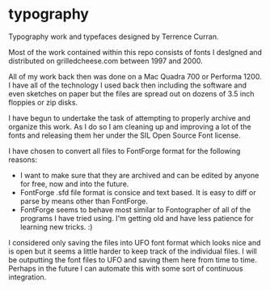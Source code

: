 # typography

Typography work and typefaces designed by Terrence Curran.

Most of the work contained within this repo consists of fonts I deslgned and distributed on grilledcheese.com
between 1997 and 2000.

All of my work back then was done on a Mac Quadra 700 or Performa 1200.
I have all of the technology I used back then including the software and even sketches on paper but the files are
spread out on dozens of 3.5 inch floppies or zip disks.

I have begun to undertake the task of attempting to properly archive and organize this work.
As I do so I am cleaning up and improving a lot of the fonts and releasing them her under the SIL Open Source Font license.

I have chosen to convert all files to FontForge format for the following reasons:
- I want to make sure that they are archived and can be edited by anyone for free, now and into the future.
- FontForge .sfd file format is consice and text based. It is easy to diff or parse by means other than FontForge.
- FontForge seems to behave most similar to Fontographer of all of the programs I have tried using. I'm getting old and have less patience for learning new tricks. :)

I considered only saving the files into UFO font format which looks nice and is open but it seems a little harder to keep track of the individual files.
I will be outputting the font files to UFO and saving them here from time to time. Perhaps in the future I can automate this with some sort of continuous integration.



